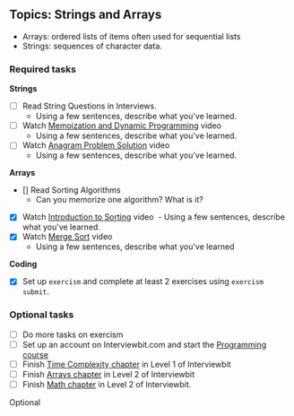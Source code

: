 ## Topics: Strings and Arrays

* Arrays: ordered lists of items often used for sequential lists
* Strings: sequences of character data.

### Required tasks

**Strings**

- [ ] Read String Questions in Interviews.
  - Using a few sentences, describe what you've learned.
- [ ] Watch [Memoization and Dynamic Programming](https://www.youtube.com/watch?v=P8Xa2BitN3I) video
  - Using a few sentences, describe what you've learned.
- [ ] Watch [Anagram Problem Solution](https://www.youtube.com/watch?v=3MwRGPPB4tw) video
  - Using a few sentences, describe what you've learned.

**Arrays**

- [] Read Sorting Algorithms
  - Can you memorize one algorithm? What is it?
- [x] Watch [Introduction to Sorting](https://www.youtube.com/watch?v=pkkFqlG0Hds) video
  - Using a few sentences, describe what you've learned.
- [x] Watch [Merge Sort](https://www.youtube.com/watch?v=KF2j-9iSf4Q) video
  - Using a few sentences, describe what you've learned

**Coding**
- [x] Set up `exercism` and complete at least 2 exercises using `exercism submit`.

### Optional tasks

- [ ] Do more tasks on exercism
- [ ] Set up an account on Interviewbit.com and start the [Programming course](https://www.interviewbit.com/courses/programming/)
- [ ] Finish [Time Complexity chapter](https://www.interviewbit.com/courses/programming/topics/time-complexity) in Level 1 of Interviewbit
- [ ] Finish [Arrays chapter]((https://www.interviewbit.com/courses/programming/topics/arrays/)) in Level 2 of Interviewbit
- [ ] Finish [Math chapter](https://www.interviewbit.com/courses/programming/topics/math/) in Level 2 of Interviewbit.

Optional
